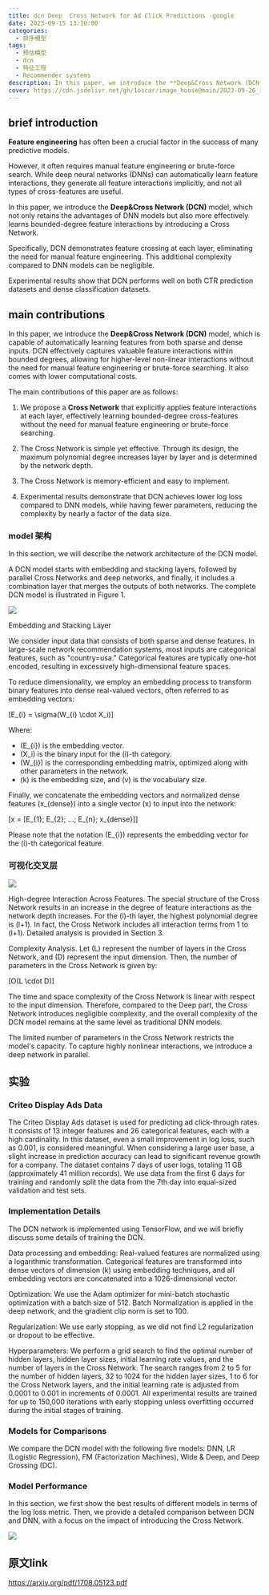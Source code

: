 ```yaml
---
title: dcn Deep  Cross Network for Ad Click Predictions -google
date: 2023-09-15 13:10:00
categories:
  - 排序模型
tags:
  - 预估模型 
  - dcn 
  - 特征工程 
  - Recommender systems
description: In this paper, we introduce the **Deep&Cross Network (DCN)** model, which not only retains the advantages of DNN models but also more effectively learns bounded-degree feature interactions by introducing a Cross Network. DCN demonstrates feature crossing at each layer, eliminating the need for manual feature engineering. This additional complexity compared to DNN models can be negligible. 
cover: https://cdn.jsdelivr.net/gh/1oscar/image_house@main/2023-09-26_131407.png
---
```


## brief introduction

**Feature engineering** has often been a crucial factor in the success of many predictive models. 

However, it often requires manual feature engineering or brute-force search. While deep neural networks (DNNs) can automatically learn feature interactions, they generate all feature interactions implicitly, and not all types of cross-features are useful. 

In this paper, we introduce the **Deep&Cross Network (DCN)** model, which not only retains the advantages of DNN models but also more effectively learns bounded-degree feature interactions by introducing a Cross Network. 

Specifically, DCN demonstrates feature crossing at each layer, eliminating the need for manual feature engineering. This additional complexity compared to DNN models can be negligible. 

Experimental results show that DCN performs well on both CTR prediction datasets and dense classification datasets.


## main contributions 

In this paper, we introduce the **Deep&Cross Network (DCN)** model, which is capable of automatically learning features from both sparse and dense inputs. DCN effectively captures valuable feature interactions within bounded degrees, allowing for higher-level non-linear interactions without the need for manual feature engineering or brute-force searching. It also comes with lower computational costs.

The main contributions of this paper are as follows:

1. We propose a **Cross Network** that explicitly applies feature interactions at each layer, effectively learning bounded-degree cross-features without the need for manual feature engineering or brute-force searching.

2. The Cross Network is simple yet effective. Through its design, the maximum polynomial degree increases layer by layer and is determined by the network depth.

3. The Cross Network is memory-efficient and easy to implement.

4. Experimental results demonstrate that DCN achieves lower log loss compared to DNN models, while having fewer parameters, reducing the complexity by nearly a factor of the data size.





### model 架构 

In this section, we will describe the network architecture of the DCN model.

A DCN model starts with embedding and stacking layers, followed by parallel Cross Networks and deep networks, and finally, it includes a combination layer that merges the outputs of both networks. The complete DCN model is illustrated in Figure 1.


![](https://cdn.jsdelivr.net/gh/1oscar/image_house@main/2023-09-26_131407.png)


Embedding and Stacking Layer

We consider input data that consists of both sparse and dense features. In large-scale network recommendation systems, most inputs are categorical features, such as "country=usa." Categorical features are typically one-hot encoded, resulting in excessively high-dimensional feature spaces.

To reduce dimensionality, we employ an embedding process to transform binary features into dense real-valued vectors, often referred to as embedding vectors:

\[E_{i} = \sigma(W_{i} \cdot X_i)\]

Where:
- \(E_{i}\) is the embedding vector.
- \(X_i\) is the binary input for the \(i\)-th category.
- \(W_{i}\) is the corresponding embedding matrix, optimized along with other parameters in the network.
- \(k\) is the embedding size, and \(v\) is the vocabulary size.

Finally, we concatenate the embedding vectors and normalized dense features \(x_{dense}\) into a single vector \(x\) to input into the network:

\[x = [E_{1}; E_{2}; ...; E_{n}; x_{dense}]\]

Please note that the notation \(E_{i}\) represents the embedding vector for the \(i\)-th categorical feature.



### 可视化交叉层

![](https://cdn.jsdelivr.net/gh/1oscar/image_house@main/2023-09-26_131837.png)

High-degree Interaction Across Features. The special structure of the Cross Network results in an increase in the degree of feature interactions as the network depth increases. For the \(l\)-th layer, the highest polynomial degree is \(l+1\). In fact, the Cross Network includes all interaction terms from 1 to \(l+1\). Detailed analysis is provided in Section 3.

Complexity Analysis. Let \(L\) represent the number of layers in the Cross Network, and \(D\) represent the input dimension. Then, the number of parameters in the Cross Network is given by:

\[O(L \cdot D)\]

The time and space complexity of the Cross Network is linear with respect to the input dimension. Therefore, compared to the Deep part, the Cross Network introduces negligible complexity, and the overall complexity of the DCN model remains at the same level as traditional DNN models.

The limited number of parameters in the Cross Network restricts the model's capacity. To capture highly nonlinear interactions, we introduce a deep network in parallel.




## 实验

### Criteo Display Ads Data

The Criteo Display Ads dataset is used for predicting ad click-through rates. It consists of 13 integer features and 26 categorical features, each with a high cardinality. In this dataset, even a small improvement in log loss, such as 0.001, is considered meaningful. When considering a large user base, a slight increase in prediction accuracy can lead to significant revenue growth for a company. The dataset contains 7 days of user logs, totaling 11 GB (approximately 41 million records). We use data from the first 6 days for training and randomly split the data from the 7th day into equal-sized validation and test sets.

### Implementation Details

The DCN network is implemented using TensorFlow, and we will briefly discuss some details of training the DCN.

Data processing and embedding: Real-valued features are normalized using a logarithmic transformation. Categorical features are transformed into dense vectors of dimension \(k\) using embedding techniques, and all embedding vectors are concatenated into a 1026-dimensional vector.

Optimization: We use the Adam optimizer for mini-batch stochastic optimization with a batch size of 512. Batch Normalization is applied in the deep network, and the gradient clip norm is set to 100.

Regularization: We use early stopping, as we did not find L2 regularization or dropout to be effective.

Hyperparameters: We perform a grid search to find the optimal number of hidden layers, hidden layer sizes, initial learning rate values, and the number of layers in the Cross Network. The search ranges from 2 to 5 for the number of hidden layers, 32 to 1024 for the hidden layer sizes, 1 to 6 for the Cross Network layers, and the initial learning rate is adjusted from 0.0001 to 0.001 in increments of 0.0001. All experimental results are trained for up to 150,000 iterations with early stopping unless overfitting occurred during the initial stages of training.

### Models for Comparisons

We compare the DCN model with the following five models: DNN, LR (Logistic Regression), FM (Factorization Machines), Wide & Deep, and Deep Crossing (DC).

### Model Performance

In this section, we first show the best results of different models in terms of the log loss metric. Then, we provide a detailed comparison between DCN and DNN, with a focus on the impact of introducing the Cross Network.

![](https://cdn.jsdelivr.net/gh/1oscar/image_house@main/2023-09-26_132031.png)



## 原文link

https://arxiv.org/pdf/1708.05123.pdf





